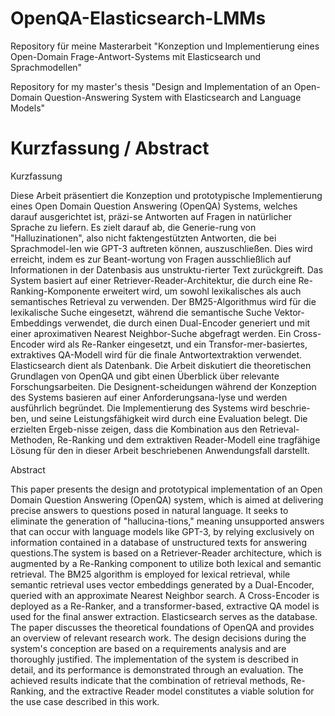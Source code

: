 # OpenQA-Elasticsearch-LMMs

Repository für meine Masterarbeit "Konzeption und Implementierung eines Open-Domain Frage-Antwort-Systems mit Elasticsearch und Sprachmodellen"

 Repository for my master's thesis "Design and Implementation of an Open-Domain Question-Answering System with Elasticsearch and Language Models"


 # Kurzfassung / Abstract
 
Kurzfassung

Diese Arbeit präsentiert die Konzeption und prototypische Implementierung eines Open Domain Question Answering (OpenQA) Systems, welches darauf ausgerichtet ist, präzi-se Antworten auf Fragen in natürlicher Sprache zu liefern. Es zielt darauf ab, die Generie-rung von "Halluzinationen", also nicht faktengestützten Antworten, die bei Sprachmodel-len wie GPT-3 auftreten können, auszuschließen. Dies wird erreicht, indem es zur Beant-wortung von Fragen ausschließlich auf Informationen in der Datenbasis aus unstruktu-rierter Text zurückgreift. Das System basiert auf einer Retriever-Reader-Architektur, die durch eine Re-Ranking-Komponente erweitert wird, um sowohl lexikalisches als auch semantisches Retrieval zu verwenden. Der BM25-Algorithmus wird für die lexikalische Suche eingesetzt, während die semantische Suche Vektor-Embeddings verwendet, die durch einen Dual-Encoder generiert und mit einer aproximativen Nearest Neighbor-Suche abgefragt werden. Ein Cross-Encoder wird als Re-Ranker eingesetzt, und ein Transfor-mer-basiertes, extraktives QA-Modell wird für die finale Antwortextraktion verwendet. Elasticsearch dient als Datenbank. Die Arbeit diskutiert die theoretischen Grundlagen von OpenQA und gibt einen Überblick über relevante Forschungsarbeiten. Die Designent-scheidungen während der Konzeption des Systems basieren auf einer Anforderungsana-lyse und werden ausführlich begründet. Die Implementierung des Systems wird beschrie-ben, und seine Leistungsfähigkeit wird durch eine Evaluation belegt. Die erzielten Ergeb-nisse zeigen, dass die Kombination aus den Retrieval-Methoden, Re-Ranking und dem extraktiven Reader-Modell eine tragfähige Lösung für den in dieser Arbeit beschriebenen Anwendungsfall darstellt.

Abstract

This paper presents the design and prototypical implementation of an Open Domain Question Answering (OpenQA) system, which is aimed at delivering precise answers to questions posed in natural language. It seeks to eliminate the generation of "hallucina-tions," meaning unsupported answers that can occur with language models like GPT-3, by relying exclusively on information contained in a database of unstructured texts for answering questions.The system is based on a Retriever-Reader architecture, which is augmented by a Re-Ranking component to utilize both lexical and semantic retrieval. The BM25 algorithm is employed for lexical retrieval, while semantic retrieval uses vector embeddings generated by a Dual-Encoder, queried with an approximate Nearest Neighbor search. A Cross-Encoder is deployed as a Re-Ranker, and a transformer-based, extractive QA model is used for the final answer extraction. Elasticsearch serves as the database. The paper discusses the theoretical foundations of OpenQA and provides an overview of relevant research work. The design decisions during the system's conception are based on a requirements analysis and are thoroughly justified. The implementation of the system is described in detail, and its performance is demonstrated through an evaluation. The achieved results indicate that the combination of retrieval methods, Re-Ranking, and the extractive Reader model constitutes a viable solution for the use case described in this work.


 

